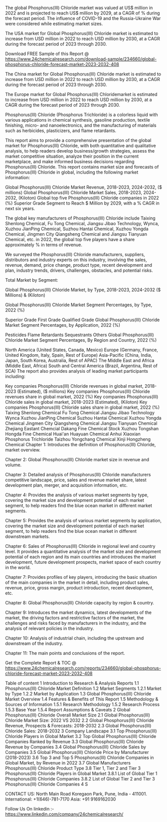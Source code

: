 The global Phosphorus(III) Chloride market was valued at US$ million in 2022 and is projected to reach US$ million by 2029, at a CAGR of % during the forecast period. The influence of COVID-19 and the Russia-Ukraine War were considered while estimating market sizes.

The USA market for Global Phosphorus(III) Chloride market is estimated to increase from USD million in 2022 to reach USD million by 2030, at a CAGR during the forecast period of 2023 through 2030.

Download FREE Sample of this Report @ https://www.24chemicalresearch.com/download-sample/234660/global-phosphorus-chloride-forecast-market-2023-2032-408

The China market for Global Phosphorus(III) Chloride market is estimated to increase from USD million in 2022 to reach USD million by 2030, at a CAGR during the forecast period of 2023 through 2030.

The Europe market for Global Phosphorus(III) Chloridemarket is estimated to increase from USD million in 2022 to reach USD million by 2030, at a CAGR during the forecast period of 2023 through 2030.

Phosphorus(III) Chloride (Phosphorus Trichloride) is a colorless liquid with various applications in chemical synthesis, gasoline production, textile finishing, micro- and nanoelectronics, and the manufacturing of materials such as herbicides, plasticizers, and flame retardants.

This report aims to provide a comprehensive presentation of the global market for Phosphorus(III) Chloride, with both quantitative and qualitative analysis, to help readers develop business/growth strategies, assess the market competitive situation, analyze their position in the current marketplace, and make informed business decisions regarding Phosphorus(III) Chloride. This report contains market size and forecasts of Phosphorus(III) Chloride in global, including the following market information:

Global Phosphorus(III) Chloride Market Revenue, 2018-2023, 2024-2032, ($ millions)
Global Phosphorus(III) Chloride Market Sales, 2018-2023, 2024-2032, (Kiloton)
Global top five Phosphorus(III) Chloride companies in 2022 (%)
Superior Grade Segment to Reach $ Million by 2029, with a % CAGR in next six years.

The global key manufacturers of Phosphorus(III) Chloride include Taixing Shenlong Chemical, Fu Tong Chemical, Jiangsu Jibao Technology, Wynca, Xuzhou JianPing Chemical, Suzhou Hantai Chemical, Xuzhou Yongda Chemical, Jingmen City Qiangsheng Chemical and Jiangsu Tianyuan Chemical, etc. in 2022, the global top five players have a share approximately % in terms of revenue.

We surveyed the Phosphorus(III) Chloride manufacturers, suppliers, distributors and industry experts on this industry, involving the sales, revenue, demand, price change, product type, recent development and plan, industry trends, drivers, challenges, obstacles, and potential risks.

Total Market by Segment:

Global Phosphorus(III) Chloride Market, by Type, 2018-2023, 2024-2032 ($ Millions) & (Kiloton)

Global Phosphorus(III) Chloride Market Segment Percentages, by Type, 2022 (%)

Superior Grade
First Grade
Qualified Grade
Global Phosphorus(III) Chloride Market Segment Percentages, by Application, 2022 (%)

Pesticides
Flame Retardants
Sequestrants
Others
Global Phosphorus(III) Chloride Market Segment Percentages, By Region and Country, 2022 (%)

North America (United States, Canada, Mexico)
Europe (Germany, France, United Kingdom, Italy, Spain, Rest of Europe)
Asia-Pacific (China, India, Japan, South Korea, Australia, Rest of APAC)
The Middle East and Africa (Middle East, Africa)
South and Central America (Brazil, Argentina, Rest of SCA)
The report also provides analysis of leading market participants including:

Key companies Phosphorus(III) Chloride revenues in global market, 2018-2023 (Estimated), ($ millions)
Key companies Phosphorus(III) Chloride revenues share in global market, 2022 (%)
Key companies Phosphorus(III) Chloride sales in global market, 2018-2023 (Estimated), (Kiloton)
Key companies Phosphorus(III) Chloride sales share in global market, 2022 (%)
Taixing Shenlong Chemical
Fu Tong Chemical
Jiangsu Jibao Technology
Wynca
Xuzhou JianPing Chemical
Suzhou Hantai Chemical
Xuzhou Yongda Chemical
Jingmen City Qiangsheng Chemical
Jiangsu Tianyuan Chemical
Zhejiang Eastant Chemcial
Dakang Fine Chemical Stock
Xuzhou Tongshan Hongda Fine Chemical
Huai'an Huayuan Chemical
Anhui Xiaoxian Phosphorus Trichloride
Taizhou Yongchang Chemical
Xinji Hongzheng Chemical
Chapter 1: Introduces the definition of Phosphorus(III) Chloride, market overview.

Chapter 2: Global Phosphorus(III) Chloride market size in revenue and volume.

Chapter 3: Detailed analysis of Phosphorus(III) Chloride manufacturers competitive landscape, price, sales and revenue market share, latest development plan, merger, and acquisition information, etc.

Chapter 4: Provides the analysis of various market segments by type, covering the market size and development potential of each market segment, to help readers find the blue ocean market in different market segments.

Chapter 5: Provides the analysis of various market segments by application, covering the market size and development potential of each market segment, to help readers find the blue ocean market in different downstream markets.

Chapter 6: Sales of Phosphorus(III) Chloride in regional level and country level. It provides a quantitative analysis of the market size and development potential of each region and its main countries and introduces the market development, future development prospects, market space of each country in the world.

Chapter 7: Provides profiles of key players, introducing the basic situation of the main companies in the market in detail, including product sales, revenue, price, gross margin, product introduction, recent development, etc.

Chapter 8: Global Phosphorus(III) Chloride capacity by region & country.

Chapter 9: Introduces the market dynamics, latest developments of the market, the driving factors and restrictive factors of the market, the challenges and risks faced by manufacturers in the industry, and the analysis of relevant policies in the industry.

Chapter 10: Analysis of industrial chain, including the upstream and downstream of the industry.

Chapter 11: The main points and conclusions of the report.

Get the Complete Report & TOC @ https://www.24chemicalresearch.com/reports/234660/global-phosphorus-chloride-forecast-market-2023-2032-408

Table of content
1 Introduction to Research & Analysis Reports
1.1 Phosphorus(III) Chloride Market Definition
1.2 Market Segments
1.2.1 Market by Type
1.2.2 Market by Application
1.3 Global Phosphorus(III) Chloride Market Overview
1.4 Features & Benefits of This Report
1.5 Methodology & Sources of Information
1.5.1 Research Methodology
1.5.2 Research Process
1.5.3 Base Year
1.5.4 Report Assumptions & Caveats
2 Global Phosphorus(III) Chloride Overall Market Size
2.1 Global Phosphorus(III) Chloride Market Size: 2022 VS 2032
2.2 Global Phosphorus(III) Chloride Revenue, Prospects & Forecasts: 2018-2032
2.3 Global Phosphorus(III) Chloride Sales: 2018-2032
3 Company Landscape
3.1 Top Phosphorus(III) Chloride Players in Global Market
3.2 Top Global Phosphorus(III) Chloride Companies Ranked by Revenue
3.3 Global Phosphorus(III) Chloride Revenue by Companies
3.4 Global Phosphorus(III) Chloride Sales by Companies
3.5 Global Phosphorus(III) Chloride Price by Manufacturer (2018-2023)
3.6 Top 3 and Top 5 Phosphorus(III) Chloride Companies in Global Market, by Revenue in 2022
3.7 Global Manufacturers Phosphorus(III) Chloride Product Type
3.8 Tier 1, Tier 2 and Tier 3 Phosphorus(III) Chloride Players in Global Market
3.8.1 List of Global Tier 1 Phosphorus(III) Chloride Companies
3.8.2 List of Global Tier 2 and Tier 3 Phosphorus(III) Chloride Companies
4 S

CONTACT US:
North Main Road Koregaon Park, Pune, India - 411001.
International: +1(646)-781-7170
Asia: +91 9169162030

Follow Us On linkedin :- https://www.linkedin.com/company/24chemicalresearch/
